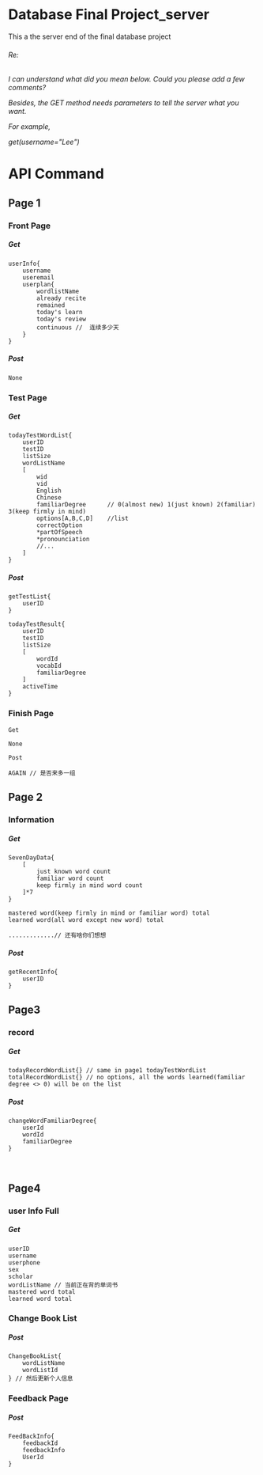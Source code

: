 # Database Final Project_server
This a the server end of the final database project

###### Re:

*I can understand what did you mean below. Could you please add a few comments?*

*Besides, the GET method needs parameters to tell the server what you want.* 

*For example,*

*get(username="Lee")*

# API Command
## Page 1
### Front Page

##### Get

```
userInfo{
	username
    useremail
    userplan{
    	wordlistName
      	already recite
      	remained
      	today's learn
      	today's review
      	continuous //  连续多少天
    }
}
```



#####   Post

```
None 
```



### Test Page

#####   Get

```
todayTestWordList{
	userID
  	testID
  	listSize
  	wordListName
  	[
    	wid
		vid
    	English
    	Chinese
		familiarDegree 	 	// 0(almost new) 1(just known) 2(familiar) 3(keep firmly in mind)
		options[A,B,C,D]	//list 
		correctOption
		*partOfSpeech
		*pronounciation	
        //...
	]
}
```

#####   Post

```
getTestList{
	userID
}

todayTestResult{
	userID
	testID
	listSize
	[
		wordId
		vocabId
		familiarDegree
	]
	activeTime
}
```



### Finish Page

```
Get 

None

Post 

AGAIN // 是否来多一组
```

## Page 2

### Information

##### Get

```
SevenDayData{
	[
		just known word count
		familiar word count 
		keep firmly in mind word count
	]*7
}

mastered word(keep firmly in mind or familiar word) total
learned word(all word except new word) total

.............// 还有啥你们想想
```
##### Post

```
getRecentInfo{
	userID
}
```

## Page3

### record

##### Get

```
todayRecordWordList{} // same in page1 todayTestWordList
totalRecordWordList{} // no options, all the words learned(familiar degree <> 0) will be on the list
```

##### Post	

```
changeWordFamiliarDegree{
	userId
	wordId
	familiarDegree
}
```


​	


## Page4

### user Info Full

##### Get

```
userID
username
userphone
sex
scholar
wordListName // 当前正在背的单词书
mastered word total 
learned word total
```

### Change Book List

##### Post

```
ChangeBookList{
	wordListName
	wordListId
} // 然后更新个人信息
```

### Feedback Page

##### Post


```
FeedBackInfo{
	feedbackId
	feedbackInfo
	UserId
}
```
